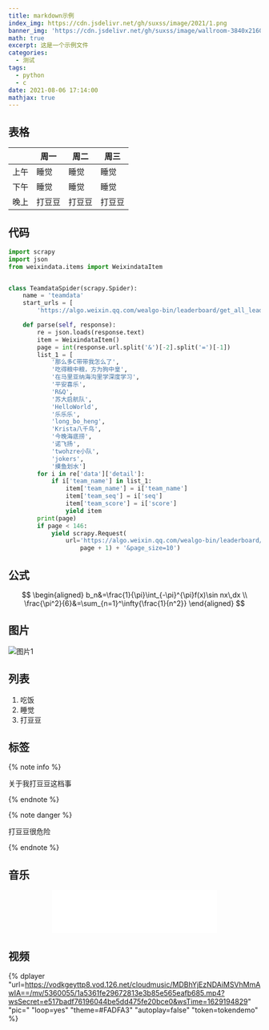 ```yaml
---
title: markdown示例
index_img: https://cdn.jsdelivr.net/gh/suxss/image/2021/1.png
banner_img: 'https://cdn.jsdelivr.net/gh/suxss/image/wallroom-3840x2160-bg-8c6afe1.jpg'
math: true
excerpt: 这是一个示例文件
categories:
  - 测试
tags:
  - python
  - c
date: 2021-08-06 17:14:00
mathjax: true
---
```


## 表格

|| 周一 | 周二 | 周三 |
|---| ---- | ---- | ---- |
|上午|睡觉|睡觉|睡觉|
|下午|睡觉|睡觉|睡觉|
|晚上|打豆豆|打豆豆|打豆豆|

## 代码

``` python
import scrapy
import json
from weixindata.items import WeixindataItem


class TeamdataSpider(scrapy.Spider):
    name = 'teamdata'
    start_urls = [
        'https://algo.weixin.qq.com/wealgo-bin/leaderboard/get_all_leaderboard?page_index=1&page_size=10']

    def parse(self, response):
        re = json.loads(response.text)
        item = WeixindataItem()
        page = int(response.url.split('&')[-2].split('=')[-1])
        list_1 = [
            '那么多C带带我怎么了',
            '吃得粮中粮，方为狗中皇',
            '在马里亚纳海沟里学深度学习',
            '平安喜乐',
            'R&Q',
            '苏大启航队',
            'HelloWorld',
            '乐乐乐',
            'long_bo_heng',
            'Krista八千鸟',
            '今晚海底捞',
            '诺飞扬',
            'twohzre小队',
            'jokers',
            '摸鱼划水']
        for i in re['data']['detail']:
            if i['team_name'] in list_1:
                item['team_name'] = i['team_name']
                item['team_seq'] = i['seq']
                item['team_score'] = i['score']
                yield item
        print(page)
        if page < 146:
            yield scrapy.Request(
                url='https://algo.weixin.qq.com/wealgo-bin/leaderboard/get_all_leaderboard?page_index=' + str(
                    page + 1) + '&page_size=10')

```



## 公式

$$
\begin{aligned}
b_n&=\frac{1}{\pi}\int_{-\pi}^{\pi}f(x)\sin nx\,dx \\
\frac{\pi^2}{6}&=\sum_{n=1}^\infty{\frac{1}{n^2}}
\end{aligned}
$$



## 图片

![图片1](https://cdn.jsdelivr.net/gh/suxss/image/wallroom-2880x1800-bg-f296f86.jpg)



## 列表

1. 吃饭
2. 睡觉
3. 打豆豆



## 标签

{% note info %}

关于我打豆豆这档事

{% endnote %}

{% note danger %}

打豆豆很危险

{% endnote %}



## 音乐

<div style=" display:flex;justify-content: center;"><iframe frameborder="no" border="0" marginwidth="0" marginheight="0" width=330 height=86 src="//music.163.com/outchain/player?type=2&id=26908739&auto=0&height=66"></iframe>
</div>



## 视频

{% dplayer "url=https://vodkgeyttp8.vod.126.net/cloudmusic/MDBhYjEzNDAiMSVhMmAwIA==/mv/5360055/1a5361fe29672813e3b85e565eafb685.mp4?wsSecret=e517badf76196044be5dd475fe20bce0&wsTime=1629194829" "pic=" "loop=yes" "theme=#FADFA3" "autoplay=false" "token=tokendemo" %}

